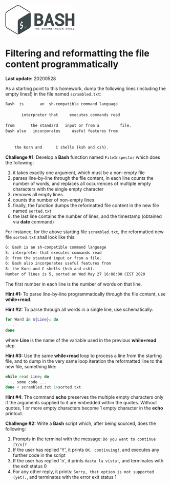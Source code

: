 ![](bash_logo.png)

# Filtering and reformatting the file content programmatically

**Last update:** 20200528

As a starting point to this homework, dump the following lines (including the empty lines!) in the file named ```scrambled.txt```:

```bash
Bash  is       an  sh-compatible command language 

       interpreter that     executes commands read 
        
from       the standard   input or from a         file.
Bash also   incorporates     useful features from 


    the Korn and      C shells (ksh and csh).
```

**Challenge #1**: Develop a **Bash** function named ```FileInspector``` which does the following:

1. it takes exactly one argument, which must be a non-empty file
2. parses line-by-line through the file content, in each line counts the number of words, and replaces all occurrences of multiple empty characters with the single empty character
3. removes all empty lines
4. counts the number of non-empty lines
5. finally, the function dumps the reformatted file content in the new file named ```sorted.txt```
6. the last line contains the number of lines, and the timestamp (obtained via **date** command)

For instance, for the above starting file ```scrambled.txt```, the reformatted new file ```sorted.txt``` shall look like this:

```bash
6: Bash is an sh-compatible command language
5: interpreter that executes commands read
8: from the standard input or from a file.
6: Bash also incorporates useful features from
8: the Korn and C shells (ksh and csh).
Number of lines is 5, sorted on Wed May 27 16:08:00 CEST 2020
```

The first number in each line is the number of words on that line.

**Hint #1:** To parse line-by-line programmatically through the file content, use **while+read**.

**Hint #2:** To parse through all words in a single line, use schematically:

```bash
for Word in ${Line}; do
 ... 
done
```

where **Line** is the name of the variable used in the previous **while+read** step.

**Hint #3:** Use the same **while+read** loop to process a line from the starting file, and to dump in the very same loop iteration the reformatted line to the new file, something like:

```bash
while read Line; do
 ... some code ...
done < scrambled.txt 1>sorted.txt 
```



**Hint #4**: The command **echo** preserves the multiple empty characters only if the arguments supplied to it are embedded within the quotes. Without quotes, 1 or more empty characters become 1 empty character in the **echo** printout.



**Challenge #2:** Write a **Bash** script which, after being sourced, does the following:  

1. Prompts in the terminal with the message: ```Do you want to continue [Y/n]?```
2. If the user has replied 'Y', it prints ```OK, continuing!```, and executes any further code in the script
3. If the user has replied 'n', it prints ```Hasta la vista!```, and terminates with the exit status 0
4. For any other reply, it prints: ```Sorry, that option is not supported (yet).```, and terminates with the error exit status 1